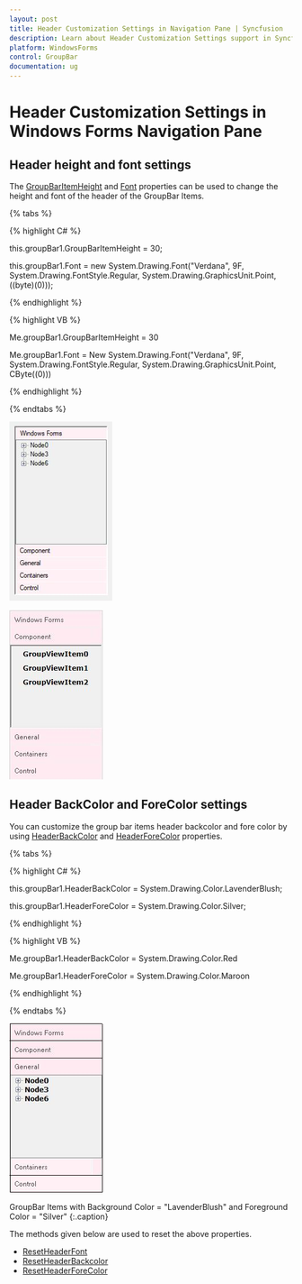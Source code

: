 ```yaml
---
layout: post
title: Header Customization Settings in Navigation Pane | Syncfusion
description: Learn about Header Customization Settings support in Syncfusion Windows Forms Navigation Pane (GroupBar) control and more details.
platform: WindowsForms
control: GroupBar
documentation: ug
---
```

# Header Customization Settings in Windows Forms Navigation Pane

## Header height and font settings

The [GroupBarItemHeight](https://help.syncfusion.com/cr/windowsforms/Syncfusion.Windows.Forms.Tools.GroupBar.html#Syncfusion_Windows_Forms_Tools_GroupBar_GroupBarItemHeight) and [Font](https://docs.microsoft.com/en-us/dotnet/api/system.windows.forms.control.font?redirectedfrom=MSDN&view=netframework-4.7.2#System_Windows_Forms_Control_Font) properties can be used to change the height and font of the header of the GroupBar Items.

{% tabs %}

{% highlight C# %}

this.groupBar1.GroupBarItemHeight = 30;

this.groupBar1.Font = new System.Drawing.Font("Verdana", 9F, System.Drawing.FontStyle.Regular, System.Drawing.GraphicsUnit.Point, ((byte)(0)));

{% endhighlight %}



{% highlight VB %}

Me.groupBar1.GroupBarItemHeight = 30 

Me.groupBar1.Font = New System.Drawing.Font("Verdana", 9F, System.Drawing.FontStyle.Regular, System.Drawing.GraphicsUnit.Point, CByte((0))) 

{% endhighlight %}

{% endtabs %}

![GroupBar font customizaion](Overview_images/Overview_img29.jpeg) 

![GroupBar header height customization](Overview_images/Overview_img30.jpeg)

## Header BackColor and ForeColor settings

You can customize the group bar items header backcolor and fore color by using [HeaderBackColor](https://help.syncfusion.com/cr/windowsforms/Syncfusion.Windows.Forms.Tools.GroupBar.html#Syncfusion_Windows_Forms_Tools_GroupBar_HeaderBackColor) and [HeaderForeColor](https://help.syncfusion.com/cr/windowsforms/Syncfusion.Windows.Forms.Tools.GroupBar.html#Syncfusion_Windows_Forms_Tools_GroupBar_HeaderForeColor) properties.

{% tabs %}

{% highlight C# %}  

this.groupBar1.HeaderBackColor = System.Drawing.Color.LavenderBlush;

this.groupBar1.HeaderForeColor = System.Drawing.Color.Silver;

{% endhighlight %}


{% highlight VB %} 

Me.groupBar1.HeaderBackColor = System.Drawing.Color.Red

Me.groupBar1.HeaderForeColor = System.Drawing.Color.Maroon

{% endhighlight %}

{% endtabs %}

 ![GroupBar header back color](Overview_images/Overview_img31.jpeg)
 
GroupBar Items with Background Color = "LavenderBlush" and Foreground Color = "Silver"
{:.caption}

The methods given below are used to reset the above properties.

* [ResetHeaderFont](https://help.syncfusion.com/cr/windowsforms/Syncfusion.Windows.Forms.Tools.GroupBar.html#Syncfusion_Windows_Forms_Tools_GroupBar_ResetHeaderFont)
* [ResetHeaderBackcolor](https://help.syncfusion.com/cr/windowsforms/Syncfusion.Windows.Forms.Tools.GroupBar.html#Syncfusion_Windows_Forms_Tools_GroupBar_ResetHeaderBackColor)
* [ResetHeaderForeColor](https://help.syncfusion.com/cr/windowsforms/Syncfusion.Windows.Forms.Tools.GroupBar.html#Syncfusion_Windows_Forms_Tools_GroupBar_ResetHeaderForeColor)

